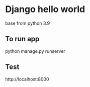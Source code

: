 # Django hello world
base from python 3.9

## To run app
python manage.py runserver

## Test
http://localhost:8000